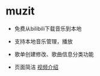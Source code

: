 # muzit

- 免费从bilibili下载音乐到本地

- 支持本地音乐管理，播放
- 歌单创建修改、歌曲信息分类功能
- 页面简洁
[视频介绍](https://www.bilibili.com/video/BV18CqdYrEcv/)